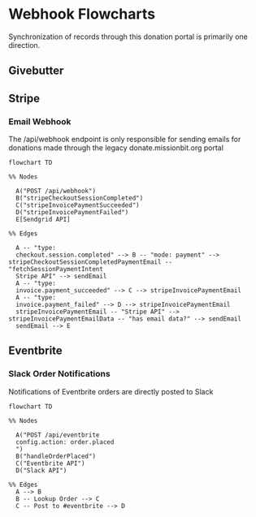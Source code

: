 # Webhook Flowcharts

Synchronization of records through this donation portal is primarily one
direction.

## Givebutter

## Stripe

### Email Webhook

The /api/webhook endpoint is only responsible for sending emails for donations
made through the legacy donate.missionbit.org portal

```mermaid
flowchart TD

%% Nodes

  A("POST /api/webhook")
  B("stripeCheckoutSessionCompleted")
  C("stripeInvoicePaymentSucceeded")
  D("stripeInvoicePaymentFailed")
  E[Sendgrid API]

%% Edges

  A -- "type:
  checkout.session.completed" --> B -- "mode: payment" --> stripeCheckoutSessionCompletedPaymentEmail -- "fetchSessionPaymentIntent
  Stripe API" --> sendEmail
  A -- "type:
  invoice.payment_succeeded" --> C --> stripeInvoicePaymentEmail
  A -- "type:
  invoice.payment_failed" --> D --> stripeInvoicePaymentEmail
  stripeInvoicePaymentEmail -- "Stripe API" --> stripeInvoicePaymentEmailData -- "has email data?" --> sendEmail
  sendEmail --> E
```


## Eventbrite

### Slack Order Notifications

Notifications of Eventbrite orders are directly posted to Slack

```mermaid
flowchart TD

%% Nodes

  A("POST /api/eventbrite
  config.action: order.placed
  ")
  B("handleOrderPlaced")
  C("Eventbrite API")
  D("Slack API")

%% Edges
  A --> B
  B -- Lookup Order --> C
  C -- Post to #eventbrite --> D
```
